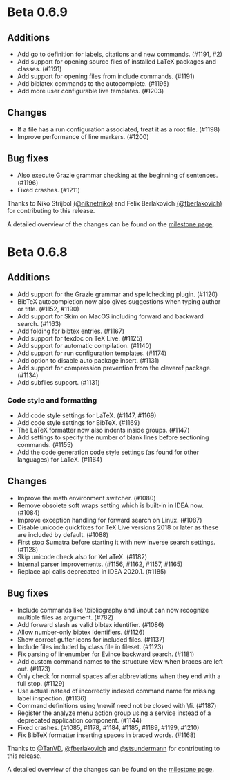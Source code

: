 # Beta 0.6.9

## Additions
* Add go to definition for labels, citations and new commands. (#1191, #2)
* Add support for opening source files of installed LaTeX packages and classes. (#1191)
* Add support for opening files from include commands. (#1191)
* Add biblatex commands to the autocomplete. (#1195)
* Add more user configurable live templates. (#1203)

## Changes
* If a file has a run configuration associated, treat it as a root file. (#1198)
* Improve performance of line markers. (#1200)

## Bug fixes
* Also execute Grazie grammar checking at the beginning of sentences. (#1196)
* Fixed crashes. (#1211)

Thanks to Niko Strijbol [(@niknetniko)](https://github.com/niknetniko) and Felix Berlakovich [(@fberlakovich)](https://github.com/fberlakovich) for contributing to this release.

A detailed overview of the changes can be found on the [milestone page](https://github.com/Hannah-Sten/TeXiFy-IDEA/milestone/18?closed=1).

# Beta 0.6.8

## Additions
- Add support for the Grazie grammar and spellchecking plugin. (#1120)
- BibTeX autocompletion now also gives suggestions when typing author or title. (#1152, #1190)
- Add support for Skim on MacOS including forward and backward search. (#1163)
- Add folding for bibtex entries. (#1167)
- Add support for texdoc on TeX Live. (#1125)
- Add support for automatic compilation. (#1140)
- Add support for run configuration templates. (#1174)
- Add option to disable auto package insert. (#1131)
- Add support for compression prevention from the cleveref package. (#1134) 
- Add subfiles support. (#1131)

### Code style and formatting
- Add code style settings for LaTeX. (#1147, #1169)
- Add code style settings for BibTeX. (#1169)
- The LaTeX formatter now also indents inside groups. (#1147)
- Add settings to specify the number of blank lines before sectioning commands. (#1155)
- Add the code generation code style settings (as found for other languages) for LaTeX. (#1164)

## Changes
- Improve the math environment switcher. (#1080)
- Remove obsolete soft wraps setting which is built-in in IDEA now. (#1084)
- Improve exception handling for forward search on Linux. (#1087)
- Disable unicode quickfixes for TeX Live versions 2018 or later as these are included by default. (#1088)
- First stop Sumatra before starting it with new inverse search settings. (#1128)
- Skip unicode check also for XeLaTeX. (#1182)
- Internal parser improvements. (#1156, #1162, #1157, #1165)
- Replace api calls deprecated in IDEA 2020.1. (#1185)

## Bug fixes
- Include commands like \bibliography and \input can now recognize multiple files as argument. (#782)
- Add forward slash as valid bibtex identifier. (#1086)
- Allow number-only bibtex identifiers. (#1126)
- Show correct gutter icons for included files. (#1137)
- Include files included by class file in fileset. (#1123)
- Fix parsing of linenumber for Evince backward search. (#1181)
- Add custom command names to the structure view when braces are left out. (#1173)
- Only check for normal spaces after abbreviations when they end with a full stop. (#1129)
- Use actual instead of incorrectly indexed command name for missing label inspection. (#1136)
- Command definitions using \newif need not be closed with \fi. (#1187)
- Register the analyze menu action group using a service instead of a deprecated application component. (#1144)
- Fixed crashes. (#1085, #1178, #1184, #1185, #1189, #1199, #1210)
- Fix BibTeX formatter inserting spaces in braced words. (#1168)

Thanks to [@TanVD](https://github.com/TanVD), [@fberlakovich](https://github.com/fberlakovich) and [@stsundermann](https://github.com/stsundermann) for contributing to this release.

A detailed overview of the changes can be found on the [milestone page](https://github.com/Hannah-Sten/TeXiFy-IDEA/milestone/17?closed=1).

